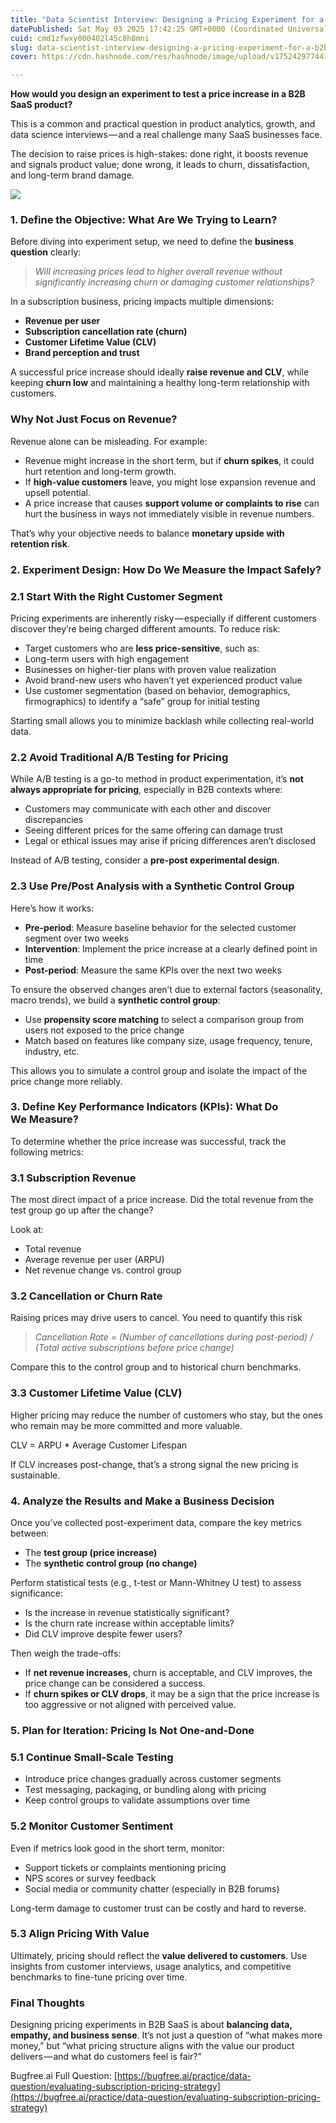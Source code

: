 ```yaml
---
title: "Data Scientist Interview: Designing a Pricing Experiment for a B2B SaaS Product"
datePublished: Sat May 03 2025 17:42:25 GMT+0000 (Coordinated Universal Time)
cuid: cmd1zfwxy000402l45c8h8mni
slug: data-scientist-interview-designing-a-pricing-experiment-for-a-b2b-saas-product-ad37ba8bc38b
cover: https://cdn.hashnode.com/res/hashnode/image/upload/v1752429774415/6fccc891-a6fe-46ed-8064-de3104fa6488.png

---
```


**How would you design an experiment to test a price increase in a B2B SaaS product?**

This is a common and practical question in product analytics, growth, and data science interviews — and a real challenge many SaaS businesses face.

The decision to raise prices is high-stakes: done right, it boosts revenue and signals product value; done wrong, it leads to churn, dissatisfaction, and long-term brand damage.

![](https://cdn.hashnode.com/res/hashnode/image/upload/v1752429773237/8601c932-1e36-482b-86db-402837a014f3.png)

### 1\. Define the Objective: What Are We Trying to Learn?

Before diving into experiment setup, we need to define the **business question** clearly:

> *Will increasing prices lead to higher overall revenue without significantly increasing churn or damaging customer relationships?*

In a subscription business, pricing impacts multiple dimensions:

*   **Revenue per user**
*   **Subscription cancellation rate (churn)**
*   **Customer Lifetime Value (CLV)**
*   **Brand perception and trust**

A successful price increase should ideally **raise revenue and CLV**, while keeping **churn low** and maintaining a healthy long-term relationship with customers.

### Why Not Just Focus on Revenue?

Revenue alone can be misleading. For example:

*   Revenue might increase in the short term, but if **churn spikes**, it could hurt retention and long-term growth.
*   If **high-value customers** leave, you might lose expansion revenue and upsell potential.
*   A price increase that causes **support volume or complaints to rise** can hurt the business in ways not immediately visible in revenue numbers.

That’s why your objective needs to balance **monetary upside with retention risk**.

### 2\. Experiment Design: How Do We Measure the Impact Safely?

### 2.1 Start With the Right Customer Segment

Pricing experiments are inherently risky — especially if different customers discover they’re being charged different amounts. To reduce risk:

*   Target customers who are **less price-sensitive**, such as:
*   Long-term users with high engagement
*   Businesses on higher-tier plans with proven value realization
*   Avoid brand-new users who haven’t yet experienced product value
*   Use customer segmentation (based on behavior, demographics, firmographics) to identify a “safe” group for initial testing

Starting small allows you to minimize backlash while collecting real-world data.

### 2.2 Avoid Traditional A/B Testing for Pricing

While A/B testing is a go-to method in product experimentation, it’s **not always appropriate for pricing**, especially in B2B contexts where:

*   Customers may communicate with each other and discover discrepancies
*   Seeing different prices for the same offering can damage trust
*   Legal or ethical issues may arise if pricing differences aren’t disclosed

Instead of A/B testing, consider a **pre-post experimental design**.

### 2.3 Use Pre/Post Analysis with a Synthetic Control Group

Here’s how it works:

*   **Pre-period**: Measure baseline behavior for the selected customer segment over two weeks
*   **Intervention**: Implement the price increase at a clearly defined point in time
*   **Post-period**: Measure the same KPIs over the next two weeks

To ensure the observed changes aren’t due to external factors (seasonality, macro trends), we build a **synthetic control group**:

*   Use **propensity score matching** to select a comparison group from users not exposed to the price change
*   Match based on features like company size, usage frequency, tenure, industry, etc.

This allows you to simulate a control group and isolate the impact of the price change more reliably.

### 3\. Define Key Performance Indicators (KPIs): What Do We Measure?

To determine whether the price increase was successful, track the following metrics:

### 3.1 Subscription Revenue

The most direct impact of a price increase. Did the total revenue from the test group go up after the change?

Look at:

*   Total revenue
*   Average revenue per user (ARPU)
*   Net revenue change vs. control group

### 3.2 Cancellation or Churn Rate

Raising prices may drive users to cancel. You need to quantify this risk

> *Cancellation Rate = (Number of cancellations during post-period) / (Total active subscriptions before price change)*

Compare this to the control group and to historical churn benchmarks.

### 3.3 Customer Lifetime Value (CLV)

Higher pricing may reduce the number of customers who stay, but the ones who remain may be more committed and more valuable.

CLV = ARPU \* Average Customer Lifespan

If CLV increases post-change, that’s a strong signal the new pricing is sustainable.

### 4\. Analyze the Results and Make a Business Decision

Once you’ve collected post-experiment data, compare the key metrics between:

*   The **test group (price increase)**
*   The **synthetic control group (no change)**

Perform statistical tests (e.g., t-test or Mann-Whitney U test) to assess significance:

*   Is the increase in revenue statistically significant?
*   Is the churn rate increase within acceptable limits?
*   Did CLV improve despite fewer users?

Then weigh the trade-offs:

*   If **net revenue increases**, churn is acceptable, and CLV improves, the price change can be considered a success.
*   If **churn spikes or CLV drops**, it may be a sign that the price increase is too aggressive or not aligned with perceived value.

### 5\. Plan for Iteration: Pricing Is Not One-and-Done

### 5.1 Continue Small-Scale Testing

*   Introduce price changes gradually across customer segments
*   Test messaging, packaging, or bundling along with pricing
*   Keep control groups to validate assumptions over time

### 5.2 Monitor Customer Sentiment

Even if metrics look good in the short term, monitor:

*   Support tickets or complaints mentioning pricing
*   NPS scores or survey feedback
*   Social media or community chatter (especially in B2B forums)

Long-term damage to customer trust can be costly and hard to reverse.

### 5.3 Align Pricing With Value

Ultimately, pricing should reflect the **value delivered to customers**. Use insights from customer interviews, usage analytics, and competitive benchmarks to fine-tune pricing over time.

### Final Thoughts

Designing pricing experiments in B2B SaaS is about **balancing data, empathy, and business sense**. It’s not just a question of “what makes more money,” but “what pricing structure aligns with the value our product delivers — and what do customers feel is fair?”

Bugfree.ai Full Question: [https://bugfree.ai/practice/data-question/evaluating-subscription-pricing-strategy](https://bugfree.ai/practice/data-question/evaluating-subscription-pricing-strategy)